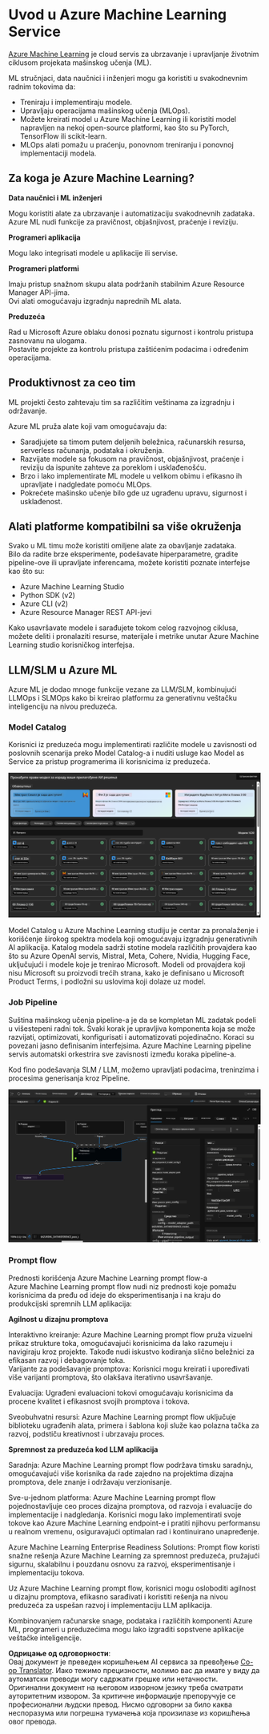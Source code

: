 <!--
CO_OP_TRANSLATOR_METADATA:
{
  "original_hash": "7fe541373802e33568e94e13226d463c",
  "translation_date": "2025-05-09T22:24:22+00:00",
  "source_file": "md/03.FineTuning/Introduce_AzureML.md",
  "language_code": "sr"
}
-->
# **Uvod u Azure Machine Learning Service**

[Azure Machine Learning](https://ml.azure.com?WT.mc_id=aiml-138114-kinfeylo) je cloud servis za ubrzavanje i upravljanje životnim ciklusom projekata mašinskog učenja (ML).

ML stručnjaci, data naučnici i inženjeri mogu ga koristiti u svakodnevnim radnim tokovima da:

- Treniraju i implementiraju modele.
- Upravljaju operacijama mašinskog učenja (MLOps).
- Možete kreirati model u Azure Machine Learning ili koristiti model napravljen na nekoj open-source platformi, kao što su PyTorch, TensorFlow ili scikit-learn.
- MLOps alati pomažu u praćenju, ponovnom treniranju i ponovnoj implementaciji modela.

## Za koga je Azure Machine Learning?

**Data naučnici i ML inženjeri**

Mogu koristiti alate za ubrzavanje i automatizaciju svakodnevnih zadataka.  
Azure ML nudi funkcije za pravičnost, objašnjivost, praćenje i reviziju.  

**Programeri aplikacija**

Mogu lako integrisati modele u aplikacije ili servise.

**Programeri platformi**

Imaju pristup snažnom skupu alata podržanih stabilnim Azure Resource Manager API-jima.  
Ovi alati omogućavaju izgradnju naprednih ML alata.

**Preduzeća**

Rad u Microsoft Azure oblaku donosi poznatu sigurnost i kontrolu pristupa zasnovanu na ulogama.  
Postavite projekte za kontrolu pristupa zaštićenim podacima i određenim operacijama.

## Produktivnost za ceo tim  
ML projekti često zahtevaju tim sa različitim veštinama za izgradnju i održavanje.

Azure ML pruža alate koji vam omogućavaju da:  
- Saradjujete sa timom putem deljenih beležnica, računarskih resursa, serverless računanja, podataka i okruženja.  
- Razvijate modele sa fokusom na pravičnost, objašnjivost, praćenje i reviziju da ispunite zahteve za poreklom i usklađenošću.  
- Brzo i lako implementirate ML modele u velikom obimu i efikasno ih upravljate i nadgledate pomoću MLOps.  
- Pokrećete mašinsko učenje bilo gde uz ugrađenu upravu, sigurnost i usklađenost.

## Alati platforme kompatibilni sa više okruženja

Svako u ML timu može koristiti omiljene alate za obavljanje zadataka.  
Bilo da radite brze eksperimente, podešavate hiperparametre, gradite pipeline-ove ili upravljate inferencama, možete koristiti poznate interfejse kao što su:  
- Azure Machine Learning Studio  
- Python SDK (v2)  
- Azure CLI (v2)  
- Azure Resource Manager REST API-jevi  

Kako usavršavate modele i sarađujete tokom celog razvojnog ciklusa, možete deliti i pronalaziti resurse, materijale i metrike unutar Azure Machine Learning studio korisničkog interfejsa.

## **LLM/SLM u Azure ML**

Azure ML je dodao mnoge funkcije vezane za LLM/SLM, kombinujući LLMOps i SLMOps kako bi kreirao platformu za generativnu veštačku inteligenciju na nivou preduzeća.

### **Model Catalog**

Korisnici iz preduzeća mogu implementirati različite modele u zavisnosti od poslovnih scenarija preko Model Catalog-a i nuditi usluge kao Model as Service za pristup programerima ili korisnicima iz preduzeća.

![models](../../../../translated_images/models.2450411eac222e539ffb55785a8f550d01be1030bd8eb67c9c4f9ae4ca5d64be.sr.png)

Model Catalog u Azure Machine Learning studiju je centar za pronalaženje i korišćenje širokog spektra modela koji omogućavaju izgradnju generativnih AI aplikacija. Katalog modela sadrži stotine modela različitih provajdera kao što su Azure OpenAI servis, Mistral, Meta, Cohere, Nvidia, Hugging Face, uključujući i modele koje je trenirao Microsoft. Modeli od provajdera koji nisu Microsoft su proizvodi trećih strana, kako je definisano u Microsoft Product Terms, i podložni su uslovima koji dolaze uz model.

### **Job Pipeline**

Suština mašinskog učenja pipeline-a je da se kompletan ML zadatak podeli u višestepeni radni tok. Svaki korak je upravljiva komponenta koja se može razvijati, optimizovati, konfigurisati i automatizovati pojedinačno. Koraci su povezani jasno definisanim interfejsima. Azure Machine Learning pipeline servis automatski orkestrira sve zavisnosti između koraka pipeline-a.

Kod fino podešavanja SLM / LLM, možemo upravljati podacima, treninzima i procesima generisanja kroz Pipeline.

![finetuning](../../../../translated_images/finetuning.b52e4aa971dfd8d3c668db913a2b419380533bd3a920d227ec19c078b7b3f309.sr.png)

### **Prompt flow**

Prednosti korišćenja Azure Machine Learning prompt flow-a  
Azure Machine Learning prompt flow nudi niz prednosti koje pomažu korisnicima da pređu od ideje do eksperimentisanja i na kraju do produkcijski spremnih LLM aplikacija:

**Agilnost u dizajnu promptova**

Interaktivno kreiranje: Azure Machine Learning prompt flow pruža vizuelni prikaz strukture toka, omogućavajući korisnicima da lako razumeju i navigiraju kroz projekte. Takođe nudi iskustvo kodiranja slično beležnici za efikasan razvoj i debagovanje toka.  
Varijante za podešavanje promptova: Korisnici mogu kreirati i upoređivati više varijanti promptova, što olakšava iterativno usavršavanje.

Evaluacija: Ugrađeni evaluacioni tokovi omogućavaju korisnicima da procene kvalitet i efikasnost svojih promptova i tokova.

Sveobuhvatni resursi: Azure Machine Learning prompt flow uključuje biblioteku ugrađenih alata, primera i šablona koji služe kao polazna tačka za razvoj, podstiču kreativnost i ubrzavaju proces.

**Spremnost za preduzeća kod LLM aplikacija**

Saradnja: Azure Machine Learning prompt flow podržava timsku saradnju, omogućavajući više korisnika da rade zajedno na projektima dizajna promptova, dele znanje i održavaju verzionisanje.

Sve-u-jednom platforma: Azure Machine Learning prompt flow pojednostavljuje ceo proces dizajna promptova, od razvoja i evaluacije do implementacije i nadgledanja. Korisnici mogu lako implementirati svoje tokove kao Azure Machine Learning endpoint-e i pratiti njihovu performansu u realnom vremenu, osiguravajući optimalan rad i kontinuirano unapređenje.

Azure Machine Learning Enterprise Readiness Solutions: Prompt flow koristi snažne rešenja Azure Machine Learning za spremnost preduzeća, pružajući sigurnu, skalabilnu i pouzdanu osnovu za razvoj, eksperimentisanje i implementaciju tokova.

Uz Azure Machine Learning prompt flow, korisnici mogu osloboditi agilnost u dizajnu promptova, efikasno sarađivati i koristiti rešenja na nivou preduzeća za uspešan razvoj i implementaciju LLM aplikacija.

Kombinovanjem računarske snage, podataka i različitih komponenti Azure ML, programeri u preduzećima mogu lako izgraditi sopstvene aplikacije veštačke inteligencije.

**Одрицање од одговорности**:  
Овај документ је преведен коришћењем AI сервиса за превођење [Co-op Translator](https://github.com/Azure/co-op-translator). Иако тежимо прецизности, молимо вас да имате у виду да аутоматски преводи могу садржати грешке или нетачности. Оригинални документ на његовом изворном језику треба сматрати ауторитетним извором. За критичне информације препоручује се професионални људски превод. Нисмо одговорни за било каква неспоразума или погрешна тумачења која произилазе из коришћења овог превода.